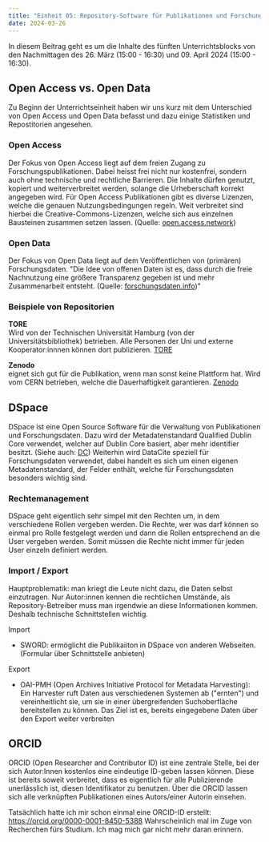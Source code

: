 ```yaml
---
title: "Einheit 05: Repository-Software für Publikationen und Forschungsdaten"
date: 2024-03-26
---
```


In diesem Beitrag geht es um die Inhalte des fünften Unterrichtsblocks von den Nachmittagen des 26. März (15:00 - 16:30) und 09. April 2024 (15:00 - 16:30).


## Open Access vs. Open Data 
Zu Beginn der Unterrichtseinheit haben wir uns kurz mit dem Unterschied von Open Access und Open Data befasst und dazu einige Statistiken und Repostitorien angesehen. 

### Open Access
Der Fokus von Open Access liegt auf dem freien Zugang zu Forschungspublikationen. Dabei heisst frei nicht nur kostenfrei, sondern auch ohne technische und rechtliche Barrieren.  Die Inhalte dürfen genutzt, kopiert und weiterverbreitet werden, solange die Urheberschaft korrekt angegeben wird. Für Open Access Publikationen gibt es diverse Lizenzen, welche die genauen Nutzungsbedingungen regeln. Weit verbreitet sind hierbei die Creative-Commons-Lizenzen, welche sich aus einzelnen Bausteinen zusammen setzen lassen. (Quelle: [open.access.network](https://open-access.network/informieren/open-access-grundlagen/was-bedeutet-open-access))


### Open Data
Der Fokus von Open Data liegt auf dem Veröffentlichen von (primären) Forschungsdaten. "Die Idee von offenen Daten ist es, dass durch die freie Nachnutzung eine größere Transparenz gegeben ist und mehr Zusammenarbeit entsteht. (Quelle: [forschungsdaten.info](https://forschungsdaten.info/themen/finden-und-nachnutzen/open-data-open-access-und-nachnutzung/))" 

<!-- -zenodo von CERN: gut um zu publizieren, wenn man sonst keine Plattform hat. CERN garantiert Dauerhaftigkeit. sagt hat selbst so grosse Datenmengen, da spielt es keine Rolle mehr wenn die Publikatiopnen noch dazu kommen. offen für alle -->

### Beispiele von Repositorien
**TORE**  
Wird von der Technischen Universität Hamburg (von der Universitätsbibliothek) betrieben. Alle Personen der Uni und externe Kooperator:innnen können dort publizieren. [TORE](https://tore.tuhh.de/home)

**Zenodo**  
eignet sich gut für die Publikation, wenn man sonst keine Plattform hat. Wird vom CERN betrieben, welche die Dauerhaftigkeit garantieren. [Zenodo](https://zenodo.org/)

## DSpace
DSpace ist eine Open Source Software für die Verwaltung von Publikationen und Forschungsdaten. Dazu wird der Metadatenstandard Qualified Dublin Core verwendet, welcher auf Dublin Core basiert, aber mehr identifier besitzt. (Siehe auch: [DC](https://www.dublincore.org/specifications/dublin-core/usageguide/#whatis))
Weiterhin wird DataCite speziell für Forschungsdaten verwendet, dabei handelt es sich um einen eigenen Metadatenstandard, der Felder enthält, welche für Forschungsdaten besonders wichtig sind. 

### Rechtemanagement
DSpace geht eigentlich sehr simpel mit den Rechten um, in dem verschiedene Rollen vergeben werden. Die Rechte, wer was darf können so einmal pro Rolle festgelegt werden und dann die Rollen entsprechend an die User vergeben werden. Somit müssen die Rechte nicht immer für jeden User einzeln definiert werden. 

### Import / Export
Hauptproblematik: man kriegt die Leute nicht dazu, die Daten selbst einzutragen. 
Nur Autor:innen kennen die rechtlichen Umstände, als Repository-Betreiber muss man irgendwie an diese Informationen kommen. 
Deshalb technische Schnittstellen wichtig. 

Import
- SWORD: ermöglicht die Publikaiiton in DSpace von anderen Webseiten. (Formular über Schnittstelle anbieten)

Export
- OAI-PMH (Open Archives Initiative Protocol for Metadata Harvesting):
Ein Harvester ruft Daten aus verschiedenen Systemen ab ("ernten") und vereinheitlicht sie, um sie in einer übergreifenden Suchoberfläche bereitstellen zu können. Das Ziel ist es, bereits eingegebene Daten über den Export weiter verbreiten


## ORCID
ORCID (Open Researcher and Contributor ID) ist eine zentrale Stelle, bei der sich Autor:Innen kostenlos eine eindeutige ID-geben lassen können. Diese ist bereits soweit verbreitet, dass es eigentlich für alle Publizierende unerlässlich ist, diesen Identifikator zu benutzen. Über die ORCID lassen sich alle verknüpften Publikationen eines Autors/einer Autorin einsehen.

Tatsächlich hatte ich mir schon einmal eine ORCID-ID erstellt: https://orcid.org/0000-0001-8450-5388
Wahrscheinlich mal im Zuge von Recherchen fürs Studium. Ich mag mich gar nicht mehr daran erinnern. 